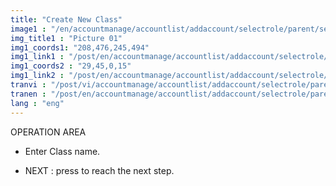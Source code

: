 ```yaml
---
title: "Create New Class"
image1 : "/en/accountmanage/accountlist/addaccount/selectrole/parent/selectclass/CreateNewClass.png"
img_title1 : "Picture 01"
img1_coords1: "208,476,245,494"
img1_link1 : "/post/en/accountmanage/accountlist/addaccount/selectrole/parent/step36_infomation_parent_1/"
img1_coords2 : "29,45,0,15"
img1_link2 : "/post/en/accountmanage/accountlist/addaccount/selectrole/parent/selectclass/step33_create_new_grade/"
tranvi : "/post/vi/accountmanage/accountlist/addaccount/selectrole/parent/selectclass/step35_create_new_class/"
tranen : "/post/en/accountmanage/accountlist/addaccount/selectrole/parent/selectclass/step35_create_new_class/"
lang : "eng"
---
```

OPERATION AREA

- Enter Class name.

- NEXT : press to reach the next step.